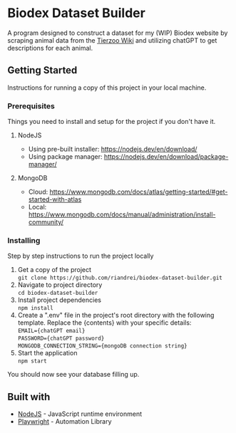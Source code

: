 # Biodex Dataset Builder

A program designed to construct a dataset for my (WIP) Biodex website by scraping animal data from the [Tierzoo Wiki](https://tier-zoo.fandom.com/) and utilizing chatGPT to get descriptions for each animal.

## Getting Started

Instructions for running a copy of this project in your local machine.

### Prerequisites

Things you need to install and setup for the project if you don't have it.

1. NodeJS

   - Using pre-built installer: https://nodejs.dev/en/download/
   - Using package manager: https://nodejs.dev/en/download/package-manager/

2. MongoDB
   - Cloud: https://www.mongodb.com/docs/atlas/getting-started/#get-started-with-atlas
   - Local: https://www.mongodb.com/docs/manual/administration/install-community/

### Installing

Step by step instructions to run the project locally

1. Get a copy of the project  
   `git clone https://github.com/riandrei/biodex-dataset-builder.git`
2. Navigate to project directory  
   `cd biodex-dataset-builder`
3. Install project dependencies  
   `npm install`
4. Create a ".env" file in the project's root directory with the following template. Replace the {contents} with your specific details:  
   `EMAIL={chatGPT email}`  
   `PASSWORD={chatGPT password}`  
   `MONGODB_CONNECTION_STRING={mongoDB connection string}`
5. Start the application  
   `npm start`

You should now see your database filling up.

## Built with

- [NodeJS](https://nodejs.org/en) - JavaScript runtime environment
- [Playwright](https://playwright.dev/) - Automation Library
